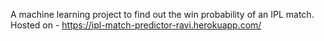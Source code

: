 A machine learning project to find out the win probability of an IPL match.
Hosted on -
https://ipl-match-predictor-ravi.herokuapp.com/